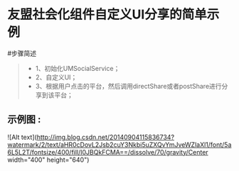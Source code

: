 友盟社会化组件自定义UI分享的简单示例
===========================

#步骤简述

> * 1、初始化UMSocialService；
> * 2、自定义UI；
> * 3、根据用户点击的平台，然后调用directShare或者postShare进行分享到该平台；    

## 示例图 :
![Alt text](http://img.blog.csdn.net/20140904115836734?watermark/2/text/aHR0cDovL2Jsb2cuY3Nkbi5uZXQvYmJveWZlaXl1/font/5a6L5L2T/fontsize/400/fill/I0JBQkFCMA==/dissolve/70/gravity/Center width="400" height="640")

